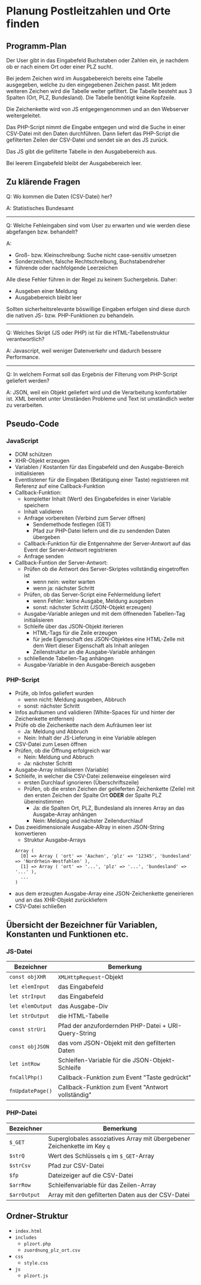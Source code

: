 # Planung Postleitzahlen und Orte finden

## Programm-Plan

Der User gibt in das Eingabefeld Buchstaben oder Zahlen ein, je nachdem ob er nach einem Ort oder einer PLZ sucht.

Bei jedem Zeichen wird im Ausgabebereich bereits eine Tabelle ausgegeben, welche zu den eingegebenen Zeichen passt. Mit jedem weiteren Zeichen wird die Tabelle weiter gefiltert. Die Tabelle besteht aus 3 Spalten (Ort, PLZ, Bundesland). Die Tabelle benötigt keine Kopfzeile.

Die Zeichenkette wird von JS entgegengenommen und an den Webserver weitergeleitet.

Das PHP-Script nimmt die Eingabe entgegen und wird die Suche in einer CSV-Datei mit den Daten durchführen. Dann liefert das PHP-Script die gefilterten Zeilen der CSV-Datei und sendet sie an des JS zurück.

Das JS gibt die gefilterte Tabelle in den Ausgabebereich aus.

Bei leerem Eingabefeld bleibt der Ausgabebereich leer.

## Zu klärende Fragen

Q: Wo kommen die Daten (CSV-Datei) her?

A: Statistisches Bundesamt

---

Q: Welche Fehleingaben sind vom User zu erwarten und wie werden diese abgefangen bzw. behandelt?

A:
- Groß- bzw. Kleinschreibung: Suche nicht case-sensitiv umsetzen
- Sonderzeichen, falsche Rechtschreibung, Buchstabendreher
- führende oder nachfolgende Leerzeichen

Alle diese Fehler führen in der Regel zu keinem Suchergebnis. Daher:

- Ausgeben einer Meldung
- Ausgabebereich bleibt leer

Sollten sicherheitsrelevante böswillige Eingaben erfolgen sind diese durch die nativen JS- bzw. PHP-Funktionen zu behandeln.

---

Q: Welches Skript (JS oder PHP) ist für die HTML-Tabellenstruktur verantwortlich?

A: Javascript, weil weniger Datenverkehr und dadurch bessere Performance.

---

Q: In welchem Format soll das Ergebnis der Filterung vom PHP-Script geliefert werden?

A: JSON, weil ein Objekt geliefert wird und die Verarbeitung komfortabler ist. XML bereitet unter Umständen Probleme und Text ist umständlich weiter zu verarbeiten.

## Pseudo-Code

### JavaScript

- DOM schützen
- XHR-Objekt erzeugen
- Variablen / Kostanten für das Eingabefeld und den Ausgabe-Bereich initialisieren
- Eventlistener für die Eingaben (Betätigung einer Taste) registrieren mit Referenz auf eine Callback-Funktion
- Callback-Funktion:
  - kompletter Inhalt (Wert) des Eingabefeldes in einer Variable speichern
  - Inhalt validieren
  - Anfrage vorbereiten (Verbind zum Server öffnen)
    - Sendemethode festlegen (GET)
    - Pfad zur PHP-Datei liefern und die zu sendenden Daten übergeben
  - Callback-Funktion für die Entgennahme der Server-Antwort auf das Event der Server-Antwort registrieren
  - Anfrage senden
- Callback-Funtion der Server-Antwort:
  - Prüfen ob die Antwort des Server-Skriptes vollständig eingetroffen ist
    - wenn nein: weiter warten
    - wenn ja: nächster Schritt
  - Prüfen, ob das Server-Script eine Fehlermeldung liefert
    - wenn Fehler: keine Ausgabe, Meldung ausgeben
    - sonst: nächster Schritt (JSON-Objekt erzeugen)
  - Ausgabe-Variable anlegen und mit dem öffneneden Tabellen-Tag initialisieren
  - Schleife über das JSON-Objekt iterieren
    - HTML-Tags für die Zeile erzeugen
    - für jede Eigenschaft des JSON-Objektes eine HTML-Zelle mit dem Wert dieser Eigenschaft als Inhalt anlegen
    - Zeilenstruktur an die Ausgabe-Variable anhängen
  - schließende Tabellen-Tag anhängen
  - Ausgabe-Variable in den Ausgabe-Bereich ausgeben

### PHP-Script

- Prüfe, ob Infos geliefert wurden
  - wenn nicht: Meldung ausgeben, Abbruch
  - sonst: nächster Schritt
- Infos aufräumen und validieren (White-Spaces für und hinter der Zeichenkette entfernen)
- Prüfe ob die Zeichenkette nach dem Aufräumen leer ist
  - Ja: Meldung und Abbruch
  - Nein: Inhalt der JS-Lieferung in eine Variable ablegen
- CSV-Datei zum Lesen öffnen
- Prüfen, ob die Öffnung erfolgreich war
  - Nein: Meldung und Abbruch
  - Ja: nächster Schritt
- Ausgabe-Array initialisieren (Variable)
- Schleife, in welcher die CSV-Datei zeilenweise eingelesen wird
  - ersten Durchlauf ignorieren (Überschriftszeile)
  - Prüfen, ob die ersten Zeichen der gelieferten Zeichenkette (Zeile) mit den ersten Zeichen der Spalte Ort **ODER** der Spalte PLZ übereinstimmen
    - Ja: die Spalten Ort, PLZ, Bundesland als inneres Array an das Ausgabe-Array anhängen
    - Nein: Meldung und nächster Zeilendurchlauf
- Das zweidimensionale Ausgabe-ARray in einen JSON-String konvertieren
  - Struktur Ausgabe-Arrays
  ```
  Array (
    [0] => Array ( 'ort' => 'Aachen', 'plz' => '12345', 'bundesland' => 'Nordrhein-Westfahlen' ),
    [1] => Array ( 'ort' => '...', 'plz' => '...', 'bundesland' => '...' ),
    ...
  )
  ```
- aus dem erzeugten Ausgabe-Array eine JSON-Zeichenkette geneirieren und an das XHR-Objekt zurückliefern
- CSV-Datei schließen

## Übersicht der Bezeichner für Variablen, Konstanten und Funktionen etc.

### JS-Datei

| Bezeichner | Bemerkung |
|-------|-------|
| `const objXHR` | `XMLHttpRequest`-Objekt |
| `let elemInput` | das Eingabefeld |
| `let strInput` | das Eingabefeld |
| `let elemOutput` | das Ausgabe-Div |
| `let strOutput` | die HTML-Tabelle |
| `const strUri` | Pfad der anzufordernden PHP-Datei + URI-Query-String |
| `const objJSON` | das vom JSON-Objekt mit den gefilterten Daten |
| `let intRow` | Schleifen-Variable für die JSON-Objekt-Schleife |
| `fnCallPhp()` | Callback-Funktion zum Event "Taste gedrückt" |
| `fnUpdatePage()` | Callback-Funktion zum Event "Antwort vollständig" |

### PHP-Datei

| Bezeichner | Bemerkung |
|-------|-------|
| `$_GET` | Superglobales assoziatives Array mit übergebener Zeichenkette im Key `q` |
| `$strQ` | Wert des Schlüssels `q` im `$_GET`-Array |
| `$strCsv` | Pfad zur CSV-Datei |
| `$fp` | Dateizeiger auf die CSV-Datei |
| `$arrRow` | Schleifenvariable für das Zeilen-Array |
| `$arrOutput` | Array mit den gefilterten Daten aus der CSV-Datei |

## Ordner-Struktur

- `index.html`
- `includes`
  - `plzort.php`
  - `zuordnung_plz_ort.csv`
- `css`
  - `style.css`
- `js`
  - `plzort.js`
